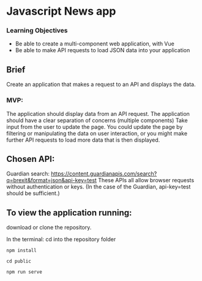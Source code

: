 # Javascript News app

### Learning Objectives

- Be able to create a multi-component web application, with Vue
- Be able to make API requests to load JSON data into your application

## Brief

Create an application that makes a request to an API and displays the data.

### MVP:

The application should display data from an API request.
The application should have a clear separation of concerns (multiple components)
Take input from the user to update the page. You could update the page by filtering or manipulating the data on user interaction, or you might make further API requests to load more data that is then displayed.

## Chosen API:

Guardian search: https://content.guardianapis.com/search?q=brexit&format=json&api-key=test
These APIs all allow browser requests without authentication or keys. (In the case of the Guardian, api-key=test should be sufficient.)

## To view the application running:

download or clone the repository.

In the terminal: cd into the repository folder 

`npm install`

`cd public`

`npm run serve`

